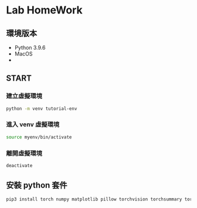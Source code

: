 # Lab HomeWork
## 環境版本
- Python 3.9.6
- MacOS
- 

## START

### 建立虛擬環境
```zsh
python -m venv tutorial-env
```
### 進入 venv 虛擬環境
```zsh
source myenv/bin/activate
```
### 離開虛擬環境
```zsh
deactivate
```

## 安裝 python 套件
```zsh
pip3 install torch numpy matplotlib pillow torchvision torchsummary torchaudio
```